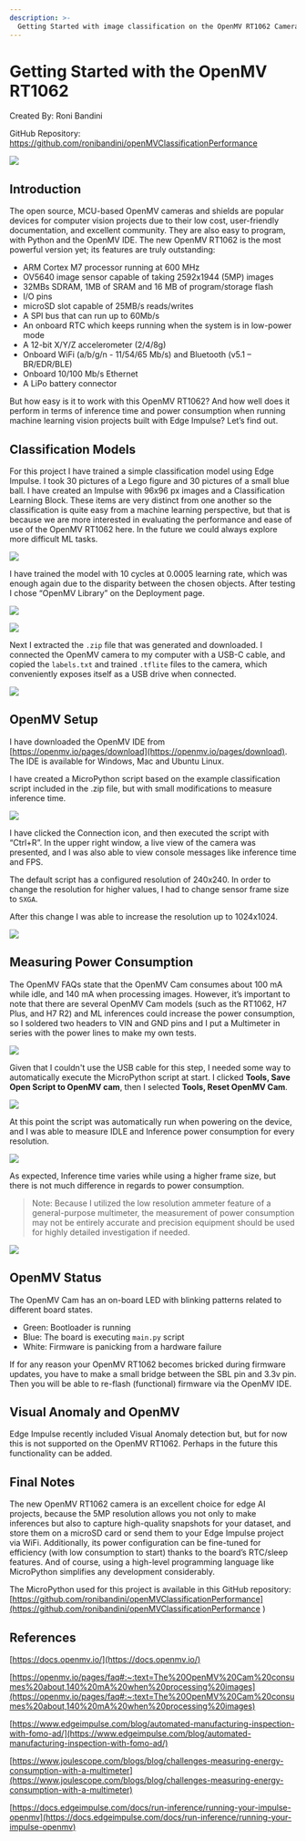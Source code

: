 ```yaml
---
description: >-
  Getting Started with image classification on the OpenMV RT1062 Camera and Edge Impulse.
---
```


# Getting Started with the OpenMV RT1062

Created By: Roni Bandini

GitHub Repository: [https://github.com/ronibandini/openMVClassificationPerformance ](https://github.com/ronibandini/openMVClassificationPerformance )

![](../.gitbook/assets/getting-started-openmv-rt1062/cover.jpg)

## Introduction

The open source, MCU-based OpenMV cameras and shields are popular devices for computer vision projects due to their low cost, user-friendly documentation, and excellent community.  They are also easy to program, with Python and the OpenMV IDE.  The new OpenMV RT1062 is the most powerful version yet; its features are truly outstanding:

- ARM Cortex M7 processor running at 600 MHz 
- OV5640 image sensor capable of taking 2592x1944 (5MP) images
- 32MBs SDRAM, 1MB of SRAM and 16 MB of program/storage flash 
- I/O pins 
- microSD slot capable of 25MB/s reads/writes
- A SPI bus that can run up to 60Mb/s 
- An onboard RTC which keeps running when the system is in low-power mode
- A 12-bit X/Y/Z accelerometer (2/4/8g)
- Onboard WiFi (a/b/g/n - 11/54/65 Mb/s) and Bluetooth (v5.1 – BR/EDR/BLE)
- Onboard 10/100 Mb/s Ethernet
- A LiPo battery connector

But how easy is it to work with this OpenMV RT1062? And how well does it perform in terms of inference time and power consumption when running machine learning vision projects built with Edge Impulse?  Let’s find out.

## Classification Models

For this project I have trained a simple classification model using Edge Impulse. I took 30 pictures of a Lego figure and 30 pictures of a small blue ball. I have created an Impulse with 96x96 px images and a Classification Learning Block.  These items are very distinct from one another so the classification is quite easy from a machine learning perspective, but that is because we are more interested in evaluating the performance and ease of use of the OpenMV RT1062 here. In the future we could always explore more difficult ML tasks.

![](../.gitbook/assets/getting-started-openmv-rt1062/dataset.jpg)

I have trained the model with 10 cycles at 0.0005 learning rate, which was enough again due to the disparity between the chosen objects. After testing I chose “OpenMV Library” on the Deployment page.

![](../.gitbook/assets/getting-started-openmv-rt1062/model.jpg)

![](../.gitbook/assets/getting-started-openmv-rt1062/deploy.jpg)

Next I extracted the `.zip` file that was generated and downloaded. I connected the OpenMV camera to my computer with a USB-C cable, and copied the `labels.txt` and trained `.tflite` files to the camera, which conveniently exposes itself as a USB drive when connected.

![](../.gitbook/assets/getting-started-openmv-rt1062/file-copy.jpg)

## OpenMV Setup

I have downloaded the OpenMV IDE from [https://openmv.io/pages/download](https://openmv.io/pages/download). The IDE is available for Windows, Mac and Ubuntu Linux.

I have created a MicroPython script based on the example classification script included in the .zip file, but with small modifications to measure inference time.

![](../.gitbook/assets/getting-started-openmv-rt1062/inference-240.jpg)

I have clicked the Connection icon, and then executed the script with “Ctrl+R”. In the upper right window, a live view of the camera was presented, and I was also able to view console messages like inference time and FPS.

The default script has a configured resolution of 240x240. In order to change the resolution for higher values, I had to change sensor frame size to `SXGA`.

After this change I was able to increase the resolution up to 1024x1024.

![](../.gitbook/assets/getting-started-openmv-rt1062/inference-1024.jpg)

## Measuring Power Consumption

The OpenMV FAQs state that the OpenMV Cam consumes about 100 mA while idle, and 140 mA when processing images. However, it’s important to note that there are several OpenMV Cam models (such as the RT1062, H7 Plus, and H7 R2) and ML inferences could increase the power consumption, so I soldered two headers to VIN and GND pins and I put a Multimeter in series with the power lines to make my own tests.

![](../.gitbook/assets/getting-started-openmv-rt1062/power-test-1.jpg)

Given that I couldn't use the USB cable for this step, I needed some way to automatically execute the MicroPython script at start. I clicked **Tools, Save Open Script to OpenMV cam**, then I selected **Tools, Reset OpenMV Cam**.

![](../.gitbook/assets/getting-started-openmv-rt1062/auto-start.jpg)

At this point the script was automatically run when powering on the device, and I was able to measure IDLE and Inference power consumption for every resolution.

![](../.gitbook/assets/getting-started-openmv-rt1062/power-test-2.jpg)

As expected, Inference time varies while using a higher frame size, but there is not much difference in regards to power consumption. 

> Note: Because I utilized the low resolution ammeter feature of a general-purpose multimeter, the measurement of power consumption may not be entirely accurate and precision equipment should be used for highly detailed investigation if needed.

![](../.gitbook/assets/getting-started-openmv-rt1062/results.jpg)

## OpenMV Status

The OpenMV Cam has an on-board LED with blinking patterns related to different board states.

- Green: Bootloader is running
- Blue: The board is executing `main.py` script
- White: Firmware is panicking from a hardware failure

If for any reason your OpenMV RT1062 becomes bricked during firmware updates, you have to make a small bridge between the SBL pin and 3.3v pin. Then you will be able to re-flash (functional) firmware via the OpenMV IDE.

## Visual Anomaly and OpenMV

Edge Impulse recently included Visual Anomaly detection but, but for now this is not supported on the OpenMV RT1062.  Perhaps in the future this functionality can be added.
 
## Final Notes

The new OpenMV RT1062 camera is an excellent choice for edge AI projects, because the 5MP resolution allows you not only to make inferences but also to capture high-quality snapshots for your dataset, and store them on a microSD card or send them to your Edge Impulse project via WiFi. Additionally, its power configuration can be fine-tuned for efficiency (with low consumption to start) thanks to the board’s RTC/sleep features. And of course, using a high-level programming language like MicroPython simplifies any development considerably.

The MicroPython used for this project is available in this GitHub repository: [https://github.com/ronibandini/openMVClassificationPerformance](https://github.com/ronibandini/openMVClassificationPerformance ) 

## References

[https://docs.openmv.io/](https://docs.openmv.io/)

[https://openmv.io/pages/faq#:~:text=The%20OpenMV%20Cam%20consumes%20about,140%20mA%20when%20processing%20images](https://openmv.io/pages/faq#:~:text=The%20OpenMV%20Cam%20consumes%20about,140%20mA%20when%20processing%20images)

[https://www.edgeimpulse.com/blog/automated-manufacturing-inspection-with-fomo-ad/](https://www.edgeimpulse.com/blog/automated-manufacturing-inspection-with-fomo-ad/)

[https://www.joulescope.com/blogs/blog/challenges-measuring-energy-consumption-with-a-multimeter](https://www.joulescope.com/blogs/blog/challenges-measuring-energy-consumption-with-a-multimeter)

[https://docs.edgeimpulse.com/docs/run-inference/running-your-impulse-openmv](https://docs.edgeimpulse.com/docs/run-inference/running-your-impulse-openmv)
